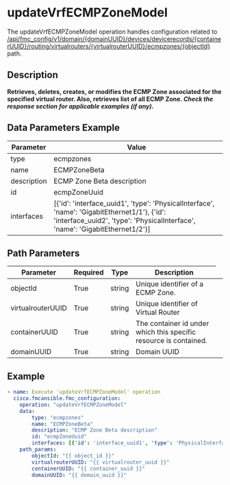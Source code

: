 # updateVrfECMPZoneModel

The updateVrfECMPZoneModel operation handles configuration related to [/api/fmc_config/v1/domain/{domainUUID}/devices/devicerecords/{containerUUID}/routing/virtualrouters/{virtualrouterUUID}/ecmpzones/{objectId}](/paths//api/fmc_config/v1/domain/{domain_uuid}/devices/devicerecords/{container_uuid}/routing/virtualrouters/{virtualrouter_uuid}/ecmpzones/{object_id}.md) path.&nbsp;
## Description
**Retrieves, deletes, creates, or modifies the ECMP Zone associated for the specified virtual router. Also, retrieves list of all ECMP Zone.  _Check the response section for applicable examples (if any)._**

## Data Parameters Example
| Parameter | Value |
| --------- | -------- |
| type | ecmpzones |
| name | ECMPZoneBeta |
| description | ECMP Zone Beta description |
| id | ecmpZoneUuid |
| interfaces | [{'id': 'interface_uuid1', 'type': 'PhysicalInterface', 'name': 'GigabitEthernet1/1'}, {'id': 'interface_uuid2', 'type': 'PhysicalInterface', 'name': 'GigabitEthernet1/2'}] |

## Path Parameters
| Parameter | Required | Type | Description |
| --------- | -------- | ---- | ----------- |
| objectId | True | string <td colspan=3> Unique identifier of a ECMP Zone. |
| virtualrouterUUID | True | string <td colspan=3> Unique identifier of Virtual Router |
| containerUUID | True | string <td colspan=3> The container id under which this specific resource is contained. |
| domainUUID | True | string <td colspan=3> Domain UUID |

## Example
```yaml
- name: Execute 'updateVrfECMPZoneModel' operation
  cisco.fmcansible.fmc_configuration:
    operation: "updateVrfECMPZoneModel"
    data:
        type: "ecmpzones"
        name: "ECMPZoneBeta"
        description: "ECMP Zone Beta description"
        id: "ecmpZoneUuid"
        interfaces: [{'id': 'interface_uuid1', 'type': 'PhysicalInterface', 'name': 'GigabitEthernet1/1'}, {'id': 'interface_uuid2', 'type': 'PhysicalInterface', 'name': 'GigabitEthernet1/2'}]
    path_params:
        objectId: "{{ object_id }}"
        virtualrouterUUID: "{{ virtualrouter_uuid }}"
        containerUUID: "{{ container_uuid }}"
        domainUUID: "{{ domain_uuid }}"

```